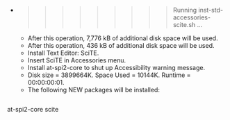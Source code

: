 * >>>>>>>>> Running inst-std-accessories-scite.sh ...
  * After this operation, 7,776 kB of additional disk space will be used.
  * After this operation, 436 kB of additional disk space will be used.
  * Install Text Editor: SciTE.
  * Insert SciTE in Accessories menu.
  * Install at-spi2-core to shut up Accessibility warning message.
  * Disk size = 3899664K. Space Used = 10144K. Runtime = 00:00:00:01.
  * The following NEW packages will be installed:
  ```bash
at-spi2-core scite
  ```
